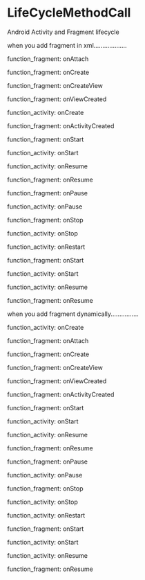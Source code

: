 # LifeCycleMethodCall
Android Activity and Fragment lifecycle


when you add fragment in xml...................

function_fragment: onAttach

function_fragment: onCreate

function_fragment: onCreateView

function_fragment: onViewCreated

function_activity: onCreate

function_fragment: onActivityCreated

function_fragment: onStart

function_activity: onStart

function_activity: onResume

function_fragment: onResume

function_fragment: onPause

function_activity: onPause

function_fragment: onStop

function_activity: onStop

function_activity: onRestart

function_fragment: onStart

function_activity: onStart

function_activity: onResume

function_fragment: onResume


when you add fragment dynamically................

function_activity: onCreate

function_fragment: onAttach

function_fragment: onCreate

function_fragment: onCreateView

function_fragment: onViewCreated

function_fragment: onActivityCreated

function_fragment: onStart

function_activity: onStart

function_activity: onResume

function_fragment: onResume

function_fragment: onPause

function_activity: onPause

function_fragment: onStop

function_activity: onStop

function_activity: onRestart

function_fragment: onStart

function_activity: onStart

function_activity: onResume

function_fragment: onResume
